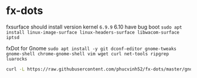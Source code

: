 # fx-dots

fxsurface
should install version kernel `6.9.9` 6.10 have bug boot
`sudo apt install linux-image-surface linux-headers-surface libwacom-surface iptsd`

fxDot for Gnome
`sudo apt install -y git dconf-editor gnome-tweaks gnome-shell chrome-gnome-shell vim wget curl net-tools ripgrep luarocks`

```bash
curl -L https://raw.githubusercontent.com/phucvinh52/fx-dots/master/gnome-shell-theme/install.py | python3 -
```
